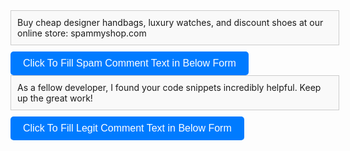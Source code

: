 <div id="copyBox1" style="border: 1px solid #ccc; padding: 10px; width: 100%; height: auto; background-color: #f9f9f9; margin-bottom: 10px;">
    Buy cheap designer handbags, luxury watches, and discount shoes at our online store: spammyshop.com
</div>
<button onclick="copyText1()" style="display: inline-block; padding: 10px 20px; font-size: 16px; color: #fff; background-color: #007bff; border: none; border-radius: 5px; cursor: pointer;">Click To Fill Spam Comment Text in Below Form</button>
<div id="copyBox2" style="border: 1px solid #ccc; padding: 10px; width: 100%; height: auto; background-color: #f9f9f9; margin-bottom: 10px;">
As a fellow developer, I found your code snippets incredibly helpful. Keep up the great work!
</div>
<button onclick="copyText2()" style="display: inline-block; padding: 10px 20px; font-size: 16px; color: #fff; background-color: #007bff; border: none; border-radius: 5px; cursor: pointer;">Click To Fill Legit Comment Text in Below Form</button>
<script>
    function copyText1() {
            var copyBox = document.getElementById('copyBox1');
            var copiedText = copyBox.innerText;
            var tempTextArea = document.createElement('textarea');
            tempTextArea.value = copiedText;
            document.body.appendChild(tempTextArea);
            tempTextArea.select();
            document.execCommand('copy');
            document.body.removeChild(tempTextArea);
            alert('The comment form below is already filled with a spam comment. To test whether promotional spam comments are blocked after installing the Anti-Spam Bee plugin, please submit the form. Our free SecureForm 7 plugin automatically prevents such comments from being posted immediately, eliminating the need for manual review by the site owner. SecureForm7 is powered by advanced AI technology from OpenAI.');
            var commentTextarea = document.querySelector(".comment-form-comment textarea#comment");
            if (commentTextarea) {
                commentTextarea.value = copiedText;
            }
    }
    function copyText2() {
            var copyBox = document.getElementById('copyBox2');
            var copiedText = copyBox.innerText;
            var tempTextArea = document.createElement('textarea');
            tempTextArea.value = copiedText;
            document.body.appendChild(tempTextArea);
            tempTextArea.select();
            document.execCommand('copy');
            document.body.removeChild(tempTextArea);
            alert('Text copied to clipboard!');
            var commentTextarea = document.querySelector(".comment-form-comment textarea#comment");
            if (commentTextarea) {
                commentTextarea.value = copiedText;
            }
    }
</script>
